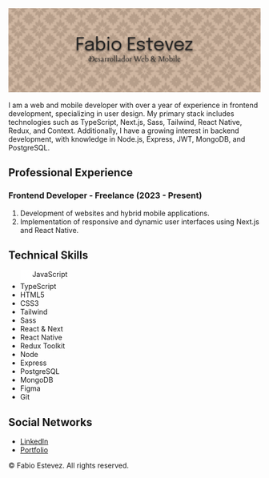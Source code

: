 <link href='./style.css' rel='stylesheet'/>

<img src="./resources/BannerGitHub.png" alt="Fabio Estevez Banner"/>
<p>
I am a web and mobile developer with over a year of experience in frontend development, specializing in user design. My primary stack includes technologies such as TypeScript, Next.js, Sass, Tailwind, React Native, Redux, and Context. Additionally, I have a growing interest in backend development, with knowledge in Node.js, Express, JWT, MongoDB, and PostgreSQL.
</p>

<article>
    <h2>Professional Experience</h2>
    <h3>Frontend Developer - Freelance (2023 - Present)</h3>
    <ol>
        <li>Development of websites and hybrid mobile applications.</li>
        <li>Implementation of responsive and dynamic user interfaces using Next.js and React Native.</li>
    </ol>
</article>

<article>
    <h2>Technical Skills</h2>
    <ul>
        <li style="display:flex;aligItems:center;"><img src='./resources/javascript.png'/>JavaScript</li>
        <li><box-icon type='logo' color='currentcolor' name='typescript'></box-icon>TypeScript</li>
        <li><box-icon type='logo' color='currentcolor' name='html5'></box-icon>HTML5</li>
        <li><box-icon type='logo' color='currentcolor' name='css3'></box-icon>CSS3</li>
        <li><box-icon type='logo' color='currentcolor' name='tailwind-css'></box-icon>Tailwind</li>
        <li><box-icon type='logo' color='currentcolor' name='sass'></box-icon>Sass</li>
        <li><box-icon type='logo' color='currentcolor' name='react'></box-icon>React & Next</li>
        <li><box-icon type='logo' color='currentcolor' name='react'></box-icon>React Native</li>
        <li><box-icon type='logo' color='currentcolor' name='redux'></box-icon>Redux Toolkit</li>
        <li><box-icon type='logo' color='currentcolor' name='nodejs'></box-icon>Node</li>
        <li><box-icon type='logo' color='currentcolor' name='nodejs'></box-icon>Express</li>
        <li><box-icon type='logo' color='currentcolor' name='postgresql'></box-icon>PostgreSQL</li>
        <li><box-icon type='logo' color='currentcolor' name='mongodb'></box-icon>MongoDB</li>
        <li><box-icon type='logo' color='currentcolor' name='figma'></box-icon>Figma</li>
        <li><box-icon type='logo' color='currentcolor' name='git'></box-icon>Git</li>
    </ul>
</article>

<article>
    <h2>Social Networks</h2>
    <ul>
        <li><a id='linkedin' href='https://www.linkedin.com/in/fabioestevezeh/'><box-icon type='logo' color='currentcolor' name='linkedin'></box-icon>LinkedIn</a></li>
        <li><a href='https://fabio-estevez-developer.vercel.app'><box-icon type='solid' color='currentcolor' name='folder'></box-icon>Portfolio</a></li>
    </ul>
</article>

<footer>
    <p>© Fabio Estevez. All rights reserved.</p>
</footer>

<script src="https://unpkg.com/boxicons@2.1.4/dist/boxicons.js"></script>

